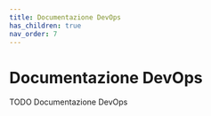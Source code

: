 ```yaml
---
title: Documentazione DevOps
has_children: true
nav_order: 7
---
```


# Documentazione DevOps
TODO Documentazione DevOps